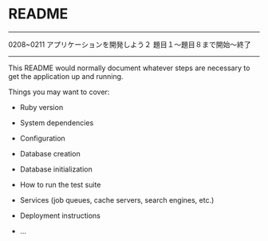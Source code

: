 # README

---------------------------------------------
0208~0211
アプリケーションを開発しよう２
題目１～題目８まで開始～終了

---------------------------------------------

This README would normally document whatever steps are necessary to get the
application up and running.

Things you may want to cover:

* Ruby version

* System dependencies

* Configuration

* Database creation

* Database initialization

* How to run the test suite

* Services (job queues, cache servers, search engines, etc.)

* Deployment instructions

* ...
